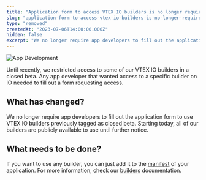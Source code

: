 ```yaml
---
title: "Application form to access VTEX IO builders is no longer required"
slug: "application-form-to-access-vtex-io-builders-is-no-longer-required"
type: "removed"
createdAt: "2023-07-06T14:00:00.000Z"
hidden: false
excerpt: "We no longer require app developers to fill out the application form to use [VTEX IO builders](https://developers.vtex.com/docs/guides/vtex-io-documentation-builders) previously tagged as closed beta."
---
```


![App Development](https://cdn.jsdelivr.net/gh/vtexdocs/dev-portal-content@main/images/app-deploying-time-0.png)

Until recently, we restricted access to some of our VTEX IO builders in a closed beta. Any app developer that wanted access to a specific builder on IO needed to fill out a form requesting access.

## What has changed?

We no longer require app developers to fill out the application form to use VTEX IO builders previously tagged as closed beta. Starting today, all of our builders are publicly available to use until further notice.

## What needs to be done?

If you want to use any builder, you can just add it to the [manifest](https://developers.vtex.com/docs/guides/vtex-io-documentation-manifest) of your application. For more information, check our [builders](https://developers.vtex.com/docs/guides/vtex-io-documentation-builders) documentation.

